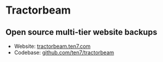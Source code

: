 # Tractorbeam

## Open source multi-tier website backups

* Website: [tractorbeam.ten7.com](https://tractorbeam.ten7.com/)
* Codebase: [github.com/ten7/tractorbeam](https://github.com/ten7/tractorbeam)
